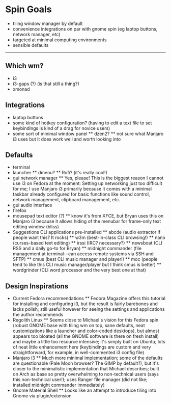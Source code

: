 Spin Goals
===

* tiling window manager by default
* convenience integrations on par with gnome spin (eg laptop buttons, network manager, etc)
* targeted at minimal computing environments
* sensible defaults

***

Which wm?
-
 * i3
 * i3-gaps (?) (is that still a thing?)
 * xmonad

Integrations
-
 * laptop buttons
 * some kind of hotkey configuration? (having to edit a text file to set keybindings is kind of a drag for novice users)
 * some sort of minimal window panel
  ** dzen2?
  ** not sure what Manjaro i3 uses but it does work well and worth looking into

Defaults
-
* terminal
* launcher
 ** dmenu?
 ** Rofi? (it's really cool!)
* gui network manager
 ** Yes, please! This is the biggest reason I cannot use i3 on Fedora at the moment: Setting up networking just too difficult for me; I use Manjaro i3 primarily because it comes with a minimal taskbar already configured for basic functions like sound control, network management, clipboard management, etc.
* gui audio interface
* firefox
* mousepad text editor (?)
 ** know it's from XFCE, but Bryan uses this on Manjaro i3 because it allows hiding of the menubar for frame-only text editing window (bliss)
* Suggestions CLI applications pre-installed
 ** abcde (audio extractor if people want this? It rocks)
 ** w3m (best-in-class CLI browsing!)
 ** nano (curses-based text editing)
 ** irssi (IRC? necessary?)
 ** newsboat (CLI RSS and a daily go-to for Bryan)
 ** midnight commander (file management at terminal—can access remote systems via SSH and SFTP)
 ** cmus (best CLI music manager and player!)
 ** moc (people tend to like this CLI music manager/player but I think cmus is better)
 ** wordgrinder (CLI word processor and the very best one at that)

Design Inspirations
---
* Current Fedora recommendations
 ** Fedora Magazine offers this tutorial for installing and configuring i3, but the result is fairly barebones and lacks polish; still useful however for seeing the settings and applications the author recommends
* Regolith Linux
 ** Seems close to Michael's vision for this Fedora spin (robust GNOME base with tiling wm on top, sane defaults, neat customizations like a launcher and color-coded desktops), but almost appears too bloated (all the GNOME software is there on fresh install) and maybe a little too resource intensive; it's simply built on Ubuntu; lots of neat little enhancement here (keybindings are custom and very straightforward, for example, in well-commented i3 config file)
* Manjaro i3
 ** Much more minimal implementation; some of the defaults are questionable (Pale Moon browser? The GIMP by default?), but it's closer to the minimalistic implementation that Michael describes; built on Arch as base so pretty overwhelming to non-technical users (says this non-technical user!); uses Ranger file manager (did not like; installed midnight commander immediately)
* Gnome Material Shell
 ** Looks like an attempt to introduce tiling into Gnome via plugin/extension

